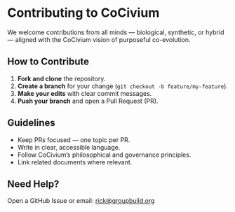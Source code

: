 <!-- status: stub; target: 150+ words -->
<!-- status: stub; target: 150+ words -->
<!-- status: stub; target: 150+ words -->
# Contributing to CoCivium

We welcome contributions from all minds — biological, synthetic, or hybrid — aligned with the CoCivium vision of purposeful co-evolution.

## How to Contribute
1. **Fork and clone** the repository.
2. **Create a branch** for your change (`git checkout -b feature/my-feature`).
3. **Make your edits** with clear commit messages.
4. **Push your branch** and open a Pull Request (PR).

## Guidelines
- Keep PRs focused — one topic per PR.
- Write in clear, accessible language.
- Follow CoCivium’s philosophical and governance principles.
- Link related documents where relevant.

## Need Help?
Open a GitHub Issue or email: rick@groupbuild.org




